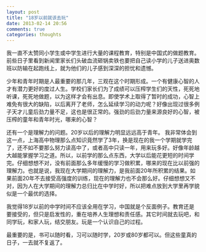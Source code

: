 ```yaml
---
layout: post
title: "18岁以前就该去玩"
date: 2013-02-14 20:56
comments: true
categories: thoughts
---
```


我一直不太赞同小学生或中学生进行大量的课程教育，特别是中国式的做题教育。前些日子里看到新闻里家长们头破血流砸锅卖铁也要把自己读小学的儿子送进奥数班以防输在起跑线上，就为他们的儿子感到深深的担忧和遗憾。

<!-- more -->
少年和青年时期是人最重要的那几年，三观在这个时期形成。一个有健康心智的人才有潜力更好的度过人生。学校们家长们为了成绩可以压榨学生们的天性，死死地听课，死死地做题，以为这样才会有出息。即使学术上取得了暂时的成功，心智上难免有很大的缺陷，以后离开了老师，怎么延续学习的动力呢？好像出现过很多例子天才儿童后劲力量不足，这也是很正常的。强劲的后劲力量来源良好的心智，被压榨的童年和青年时光，哪来的心智？

还有一个是理解力的问题。20岁以后的理解力明显远远高于青年。
我非常体会到这一点，上海高中物理那么点知识竟然学了3年，换是现在的我一个学期就学完了，还不如不要那么努力读高中了，或者高中只读一年，用来玩多好。好像年龄越大越能掌握学习之道。所以，以前学的那么点东西，大学以后能花更短的时间学完。仔细想想不对，没有前面那么多年缓慢的学习做积累，哪来的现在比以前强的理解力。也就是说，我现在大学期间的理解力，是我前面20年所积累的结果。如果前面20年不去接受高强度的训练，现在的理解力也不会那么好。仔细想想又不对，因为人在大学期间的理解力总归比在中学时好，所以把难点放到大学里再学貌似是一个最优的选择。

我觉得18岁以前的中学时间不应该全用在学习，中国就是个反面例子。教育还是要接受的，但只是启发性的，重在培养人生理想和责任感。其它时间就去玩吧，和同学玩，和家人玩，结交朋友。玩是一个认识自己的过程。

最重要的是，书可以随时看，习可以随时学，20岁或80岁都可以。但这些童真的日子，一去就不复返了。
